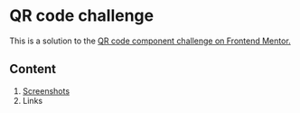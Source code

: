 # QR code challenge
This is a solution to the [QR code component challenge on Frontend Mentor.](https://www.frontendmentor.io/challenges/qr-code-component-iux_sIO_H)

## Content

1. [Screenshots](https://github.com/pedrocsampaio/QRcodechallenge/tree/main/images)
2. Links


